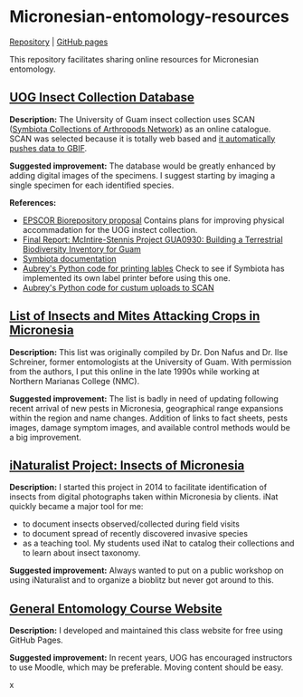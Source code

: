 # Micronesian-entomology-resources

[Repository](https://github.com/aubreymoore/Micronesian-entomology-resources) | [GitHub pages](https://aubreymoore.github.io/Micronesian-entomology-resources)

This repository facilitates sharing online resources for Micronesian entomology.

## [UOG Insect Collection Database](https://scan-bugs.org/portal/collections/misc/collprofiles.php?collid=180)

**Description:** The University of Guam insect collection uses SCAN ([Symbiota Collections of Arthropods Network](https://scan-bugs.org/portal/index.php)) as an online catalogue. SCAN was selected because it is totally web based and [it automatically pushes data to GBIF](http://www.gbif.org/dataset/56e311e3-43c6-4b99-aa21-af396074d5e3).

**Suggested improvement:** The database would be greatly enhanced by adding digital images of the specimens. I suggest starting by imaging a single specimen for each identified species.

**References:** 
* [EPSCOR Biorepository proposal](references/UOG-insect-collection.pdf) Contains plans for improving physical accommadation for the UOG instect collection.
* [Final Report: McIntire-Stennis Project GUA0930: Building a Terrestrial Biodiversity Inventory for Guam](https://aubreymoore.github.io/McIntire-Stennis/final-report-2022/McIntire-Stennis-final-report-2022.pdf)
* [Symbiota documentation](https://biokic.github.io/symbiota-docs/)
* [Aubrey's Python code for printing lables](https://github.com/aubreymoore/SCAN-Symbiota-insect-pin-label-generator) Check to see if Symbiota has implemented its own label printer before using this one.
* [Aubrey's Python code for custum uploads to SCAN](https://github.com/aubreymoore/custom-upload-to-SCAN-Symbiota)

## [List of Insects and Mites Attacking Crops in Micronesia](https://aubreymoore.github.io/crop-pest-list/)

**Description:** This list was originally compiled by Dr. Don Nafus and Dr. Ilse Schreiner, former entomologists at the University of Guam. With permission from the authors, I put this online in the late 1990s while working at Northern Marianas College (NMC).

**Suggested improvement:** The list is badly in need of updating following recent arrival of new pests in Micronesia, geographical range expansions within the region and name changes. Addition of links to fact sheets, pests images, damage symptom images, and available control methods would be a big improvement.

## [iNaturalist Project: Insects of Micronesia](https://www.inaturalist.org/projects/insects-of-micronesia)

**Description:** I started this project in 2014 to facilitate identification of insects from digital photographs taken within Micronesia by clients. iNat quickly became a major tool for me:
* to document insects observed/collected during field visits
* to document spread of recently discovered invasive species
* as a teaching tool. My students used iNat to catalog their collections and to learn about insect taxonomy.

**Suggested improvement:** Always wanted to put on a public workshop on using iNaturalist and to organize a bioblitz but never got around to this.

## [General Entomology Course Website](https://aubreymoore.github.io/ALBI-345/)

**Description:** I developed and maintained this class website for free using GitHub Pages.

**Suggested improvement:** In recent years, UOG has encouraged instructors to use Moodle, which may be preferable. Moving content should be easy.

x
 
